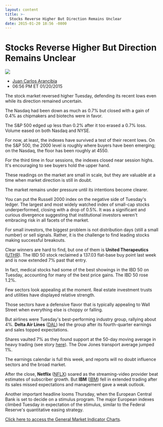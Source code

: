 ```yaml
---
layout: content
title: >-
  Stocks Reverse Higher But Direction Remains Unclear
date: 2015-01-20 18:56 -0800
---
```



Stocks Reverse Higher But Direction Remains Unclear
====================================================


![](https://www.investors.com/wp-content/uploads/ibd-migrated-images/MPv_150121_635573646010627273.png)

* [Juan Carlos Arancibia](https://www.investors.com/author/juan-carlos-arancibia/ "Posts by Juan Carlos Arancibia")
* 06:56 PM ET 01/20/2015




  

The stock market reversed higher Tuesday, defending its recent lows even while its direction remained uncertain.

  

The Nasdaq had been down as much as 0.7% but closed with a gain of 0.4% as chipmakers and biotechs were in favor.

  

The S&P 500 edged up less than 0.2% after it too erased a 0.7% loss. Volume eased on both Nasdaq and NYSE.

  

For now, at least, the indexes have survived a test of their recent lows. On the S&P 500, the 2000 level is roughly where buyers have been emerging; on the Nasdaq, the floor has been roughly at 4550.

  

For the third time in four sessions, the indexes closed near session highs. It's encouraging to see buyers hold the upper hand.

  

These readings on the market are small in scale, but they are valuable at a time when market direction is still in doubt.

  

The market remains under pressure until its intentions become clearer.

  

You can put the Russell 2000 index on the negative side of Tuesday's ledger. The largest and most widely watched index of small-cap stocks underperformed, closing with a drop of 0.5%. It was a significant and curious divergence suggesting that institutional investors weren't embracing risk in all facets of the market.

  

For small investors, the biggest problem is not distribution days (still a small number) or sell signals. Rather, it is the challenge to find leading stocks making successful breakouts.

  

Clear winners are hard to find, but one of them is **United Therapeutics** ([UTHR](https://research.investors.com/quote.aspx?symbol=UTHR)). The IBD 50 stock reclaimed a 137.03 flat-base buy point last week and is now extended 7% past that entry.

  

In fact, medical stocks had some of the best showings in the IBD 50 on Tuesday, accounting for many of the best price gains. The IBD 50 rose 1.2%.

  

Few sectors look appealing at the moment. Real estate investment trusts and utilities have displayed relative strength.

  

Those sectors have a defensive flavor that is typically appealing to Wall Street when everything else is choppy or falling.

  

But airlines were Tuesday's best-performing industry group, rallying about 4%. **Delta Air Lines** ([DAL](https://research.investors.com/quote.aspx?symbol=DAL)) led the group after its fourth-quarter earnings and sales topped expectations.

  

Shares vaulted 7% as they found support at the 50-day moving average in heavy trading (see story [here](http://news.investors.com/business/012015-735258-delta-tops-bullish-on-lower-fuel-prices.htm)). The Dow Jones transport average jumped 1%.

  

The earnings calendar is full this week, and reports will no doubt influence sectors and the broad market.

  

After the close, **Netflix** ([NFLX](https://research.investors.com/quote.aspx?symbol=NFLX)) soared as the streaming-video provider beat estimates of subscriber growth. But **IBM** ([IBM](https://research.investors.com/quote.aspx?symbol=IBM)) fell in extended trading after its sales missed expectations and management gave a weak outlook.

  

Another important headline looms Thursday, when the European Central Bank is set to decide on a stimulus program. The major European indexes climbed Tuesday in expectation of the stimulus, similar to the Federal Reserve's quantitative easing strategy.

  

[Click here to access the General Market Indicator Charts](https://www.investors.com/pdf/GMI_012115.pdf).




